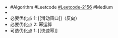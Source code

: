 - #Algorithm #Leetcode [#Leetcode-2156](https://leetcode-cn.com/problems/find-substring-with-given-hash-value/) #Medium
-
- 必要优化点 1: [[滑动窗口]]（反向）
- 必要优化点 2: 幂运算
- 可选优化点 1: [[快速幂]]